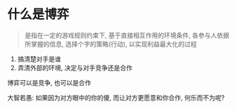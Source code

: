 # 什么是博弈
> 是指在一定的游戏规则约束下, 基于直接相互作用的环境条件, 各参与人依据所掌握的信息, 选择个字的策略(行动), 以实现利益最大化的过程

1. 搞清楚对手是谁
2. 弄清外部的环境, 决定与对手竞争还是合作

博弈可以是竞争, 也可以是合作

大智若愚: 
如果因为对方眼中的你的傻, 而让对方更愿意和你合作, 何乐而不为呢?
